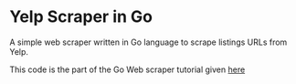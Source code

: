 # Yelp Scraper in Go
A simple web scraper written in Go language to scrape listings URLs from Yelp.

This code is the part of the Go Web scraper tutorial given [here](http://blog.adnansiddiqi.me/create-your-first-web-scraper-in-go-with-goquery/)